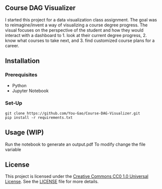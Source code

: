 ## Course DAG Visualizer
I started this project for a data visualization class assignment. The goal was to reimagine/invent a way of visualizing a course degree progress. The visual focuses on the perspective of the student and how they would interact with a dashboard to 1. look at their current degree progress, 2. know what courses to take next, and 3. find customized course plans for a career.

## Installation

### Prerequisites

- Python
- Jupyter Notebook

### Set-Up
```
git clone https://github.com/You-Gao/Course-DAG-Visualizer.git
pip install -r requirements.txt
```

## Usage (WIP)
Run the notebook to generate an output.pdf
To modify change the file variable

## License
This project is licensed under the [Creative Commons CC0 1.0 Universal License](https://creativecommons.org/publicdomain/zero/1.0/). See the [LICENSE](LICENSE) file for more details.
